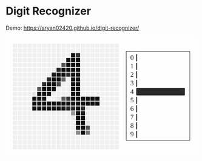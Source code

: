 # Digit Recognizer


Demo: <a href="https://aryan02420.github.io/digit-recognizer/">https://aryan02420.github.io/digit-recognizer/</a>

<p align="center">
    <a href="https://aryan02420.github.io/digit-recognizer/"><img alt="postcss-themewind demo" src="./preview.png"></a>
</p>
